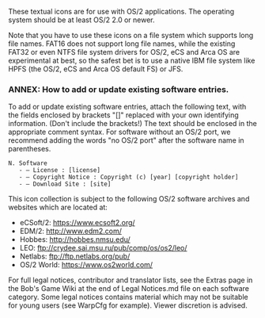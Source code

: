 These textual icons are for use with OS/2 applications. The operating system should be at least OS/2 2.0 or newer.

Note that you have to use these icons on a file system which supports long file names. FAT16 does not support long file names, while the existing FAT32 or even NTFS file system drivers for OS/2, eCS and Arca OS are experimental at best, so the safest bet is to use a native IBM file system like HPFS (the OS/2, eCS and Arca OS default FS) or JFS.

### ANNEX: How to add or update existing software entries.
To add or update existing software entries, attach the following text, with the fields enclosed by brackets "[]" replaced with your own identifying information. (Don't include the brackets!) The text should be enclosed in the appropriate comment syntax. For software without an OS/2 port, we recommend adding the words "no OS/2 port" after the software name in parentheses.

```
N. Software
   - – License : [license]
   - – Copyright Notice : Copyright (c) [year] [copyright holder]
   - – Download Site : [site]
```

This icon collection is subject to the following OS/2 software archives and websites which are located at:
* eCSoft/2: https://www.ecsoft2.org/
* EDM/2: http://www.edm2.com/
* Hobbes: http://hobbes.nmsu.edu/
* LEO: ftp://crydee.sai.msu.ru/pub/comp/os/os2/leo/
* Netlabs: ftp://ftp.netlabs.org/pub/
* OS/2 World: https://www.os2world.com/

For full legal notices, contributor and translator lists, see the Extras page in the Bob's Game Wiki at the end of Legal Notices.md file on each software category. Some legal notices contains material which may not be suitable for young users (see WarpCfg for example). Viewer discretion is advised.
